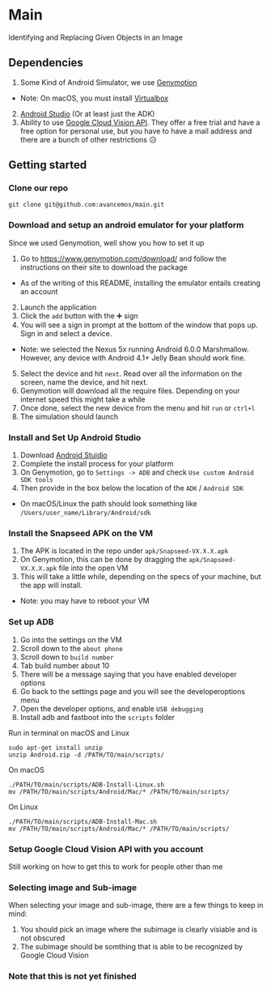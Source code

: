 # Main
Identifying and Replacing Given Objects in an Image

## Dependencies

1. Some Kind of Android Simulator, we use [Genymotion](https://www.genymotion.com/)
  * Note: On macOS, you must install [Virtualbox](http://virtualbox.org)
2. [Android Studio](https://developer.android.com/studio/index.html) (Or at least just the ADK)
3. Ability to use [Google Cloud Vision API](https://cloud.google.com/vision/). They offer a free trial and have a free option for personal use, but you have to have a mail address and there are a bunch of other restrictions :disappointed_relieved:

## Getting started

### Clone our repo

    git clone git@github.com:avancemos/main.git

### Download and setup an android emulator for your platform

Since we used Genymotion, well show you how to set it up

1. Go to https://www.genymotion.com/download/ and follow the instructions on their site to download the package
  * As of the writing of this README, installing the emulator entails creating an account
2. Launch the application
3. Click the `add` button with the :heavy_plus_sign: sign
4. You will see a sign in prompt at the bottom of the window that pops up. Sign in and select a device.
  * Note: we selected the Nexus 5x running Android 6.0.0 Marshmallow. However, any device with Android 4.1+ Jelly Bean should work fine.
5. Select the device and hit `next`. Read over all the information on the screen, name the device, and hit next. 
6. Genymotion will download all the require files. Depending on your internet speed this might take a while
7. Once done, select the new device from the menu and hit `run` or `ctrl+l`
8. The simulation should launch

### Install and Set Up Android Studio

1. Download [Android Stuidio](https://developer.android.com/studio/index.html)
2. Complete the install process for your platform
3. On Genymotion, go to `Settings -> ADB` and check `Use custom Android SDK tools`
4. Then provide in the box below the location of the `ADK` / `Android SDK`
  * On macOS/Linux the path should look something like `/Users/user_name/Library/Android/sdk`

### Install the Snapseed APK on the VM

1. The APK is located in the repo under `apk/Snapseed-VX.X.X.apk`
2. On Genymotion, this can be done by dragging the `apk/Snapseed-VX.X.X.apk` file into the open VM
3. This will take a little while, depending on the specs of your machine, but the app will install.
  * Note: you may have to reboot your VM 

### Set up ADB
1. Go into the settings on the VM
2. Scroll down to the `about phone`
3. Scroll down to `build number`
4. Tab build number about 10
5. There will be a message saying that you have enabled developer options
5. Go back to the settings page and you will see the developeroptions menu
6. Open the developer options, and enable `USB debugging`
7. Install adb and fastboot into the `scripts` folder

Run in terminal on macOS and Linux

    sudo apt-get install unzip
    unzip Android.zip -d /PATH/TO/main/scripts/

On macOS

    ./PATH/TO/main/scripts/ADB-Install-Linux.sh
    mv /PATH/TO/main/scripts/Android/Mac/* /PATH/TO/main/scripts/

On Linux

    ./PATH/TO/main/scripts/ADB-Install-Mac.sh
    mv /PATH/TO/main/scripts/Android/Mac/* /PATH/TO/main/scripts/


### Setup Google Cloud Vision API with you account

Still working on how to get this to work for people other than me

### Selecting image and Sub-image

When selecting your image and sub-image, there are a few things to keep in mind:
 1. You should pick an image where the subimage is clearly visiable and is not obscured
 2. The subimage should be somthing that is able to be recognized by Google Cloud Vision


### **Note that this is not yet finished**



